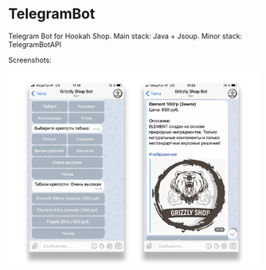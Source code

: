 # TelegramBot
Telegram Bot for Hookah Shop.
Main stack: Java + Jsoup. Minor stack: TelegramBotAPI

Screenshots:

![](screenshots/screen.png "Navigation using the buttons. Product card with a description from the site.")
